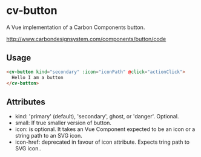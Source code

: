 # cv-button

A Vue implementation of a Carbon Components button.

http://www.carbondesignsystem.com/components/button/code

## Usage

```html
<cv-button kind="secondary" :icon="iconPath" @click="actionClick">
  Hello I am a button
</cv-button>
```

## Attributes

- kind: 'primary' (default), 'secondary', ghost, or 'danger'. Optional.
- small: If true smaller version of button.
- icon: is optional. It takes an Vue Component expected to be an icon or a string path to an SVG icon.
- icon-href: deprecated in favour of icon attribute. Expects tring path to SVG icon..
